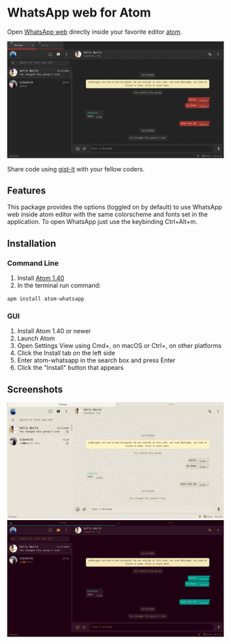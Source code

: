 # WhatsApp web for Atom

Open [WhatsApp web](https://web.whatsapp.com) directly inside your favorite editor [atom](https://github.com/atom/atom).

![Theme used: accent-ui](https://github.com/Sibo9436/atom-whatsapp/blob/master/screenshots/whatscreen.png)

Share code using [gist-it](https://github.com/rhysforyou/gist-it) with your fellow coders.

## Features

This package provides the options (toggled on by default) to use WhatsApp web inside atom editor with the same colorscheme and fonts set in the application. To open WhatsApp just use the keybinding Ctrl+Alt+m.

## Installation

### Command Line

1. Install [Atom 1.40](https://atom.io/)
2. In the terminal run command:
```
apm install atom-whatsapp
```

### GUI

1. Install Atom 1.40 or newer
2. Launch Atom
3. Open Settings View using Cmd+, on macOS or Ctrl+, on other platforms
4. Click the Install tab on the left side
5. Enter atom-whatsapp in the search box and press Enter
6. Click the "Install" button that appears

## Screenshots

![Theme used: one-light-ui + solarized-light-syntax](https://github.com/Sibo9436/atom-whatsapp/blob/master/screenshots/whatscreen_light.png)
![Theme used: atom-material-ui + eighty-shades-syntax](https://github.com/Sibo9436/atom-whatsapp/blob/master/screenshots/whatscreen_cyberpunk.png)
